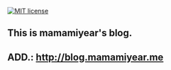 [![MIT license](https://img.shields.io/badge/mit-license-orange.svg)](http://blog.mamamiyear.me/license)

## This is mamamiyear's blog.
## ADD.: http://blog.mamamiyear.me